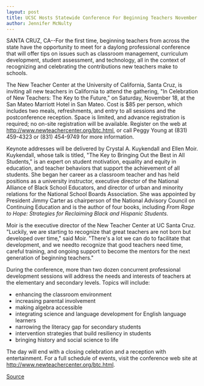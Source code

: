 ```yaml
---
layout: post
title: UCSC Hosts Statewide Conference For Beginning Teachers November 18 
author: Jennifer McNulty
---
```


SANTA CRUZ, CA--For the first time, beginning teachers from across the state have the opportunity to meet for a daylong professional conference that will offer tips on issues such as classroom management, curriculum development, student assessment, and technology, all in the context of recognizing and celebrating the contributions new teachers make to schools.

The New Teacher Center at the University of California, Santa Cruz, is inviting all new teachers in California to attend the gathering, "In Celebration of New Teachers: The Key to the Future," on Saturday, November 18, at the San Mateo Marriott Hotel in San Mateo. Cost is $85 per person, which includes two meals, refreshments, and entry to all sessions and the postconference reception. Space is limited, and advance registration is required; no on-site registration will be available. Register on the web at <http://www.newteachercenter.org/btc.html>, or call Peggy Young at (831) 459-4323 or (831) 454-9749 for more information.

Keynote addresses will be delivered by Crystal A. Kuykendall and Ellen Moir. Kuykendall, whose talk is titled, "The Key to Bringing Out the Best in All Students," is an expert on student motivation, equality and equity in education, and teacher behaviors that support the achievement of all students. She began her career as a classroom teacher and has held positions as a university instructor, executive director of the National Alliance of Black School Educators, and director of urban and minority relations for the National School Boards Association. She was appointed by President Jimmy Carter as chairperson of the National Advisory Council on Continuing Education and is the author of four books, including _From Rage to Hope: Strategies for Reclaiming Black and Hispanic Students._

Moir is the executive director of the New Teacher Center at UC Santa Cruz. "Luckily, we are starting to recognize that great teachers are not born but developed over time," said Moir. "There's a lot we can do to facilitate that development, and we needto recognize that good teachers need time, careful training, and ongoing support to become the mentors for the next generation of beginning teachers."

During the conference, more than two dozen concurrent professional development sessions will address the needs and interests of teachers at the elementary and secondary levels. Topics will include:
* enhancing the classroom environment
* increasing parental involvement
* making algebra accessible
* integrating science and language development for English language learners
* narrowing the literacy gap for secondary students
* intervention strategies that build resiliency in students
* bringing history and social science to life

The day will end with a closing celebration and a reception with entertainment. For a full schedule of events, visit the conference web site at <http://www.newteachercenter.org/btc.html>.

[Source](http://www1.ucsc.edu/news_events/press_releases/archive/00-01/11-00/conference.html "Permalink to UCSC Press Release:UCSC hosts statewide conference for beginning teachers")
